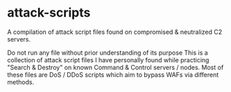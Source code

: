 # attack-scripts
A compilation of attack script files found on compromised &amp; neutralized C2 servers.

 Do not run any file without prior understanding of its purpose
 This is a collection of attack script files I have personally found while practicing "Search & Destroy" on known Command & Control servers / nodes.
 Most of these files are DoS / DDoS scripts which aim to bypass WAFs via different methods.
